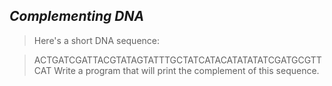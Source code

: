 ## *Complementing DNA*
> Here's a short DNA sequence:

> ACTGATCGATTACGTATAGTATTTGCTATCATACATATATATCGATGCGTTCAT
> Write a program that will print the complement of this sequence.
